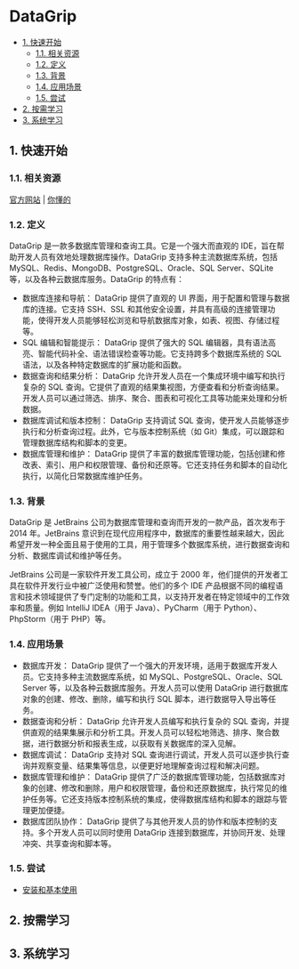 # DataGrip<!-- omit in toc -->

- [1. 快速开始](#1-快速开始)
  - [1.1. 相关资源](#11-相关资源)
  - [1.2. 定义](#12-定义)
  - [1.3. 背景](#13-背景)
  - [1.4. 应用场景](#14-应用场景)
  - [1.5. 尝试](#15-尝试)
- [2. 按需学习](#2-按需学习)
- [3. 系统学习](#3-系统学习)

## 1. 快速开始

### 1.1. 相关资源

[官方网站](https://www.jetbrains.com/zh-cn/datagrip) | [你懂的](https://3.jetbra.in)

### 1.2. 定义

DataGrip 是一款多数据库管理和查询工具。它是一个强大而直观的 IDE，旨在帮助开发人员有效地处理数据库操作。DataGrip 支持多种主流数据库系统，包括 MySQL、Redis、MongoDB、PostgreSQL、Oracle、SQL Server、SQLite 等，以及各种云数据库服务。DataGrip 的特点有：

- 数据库连接和导航： DataGrip 提供了直观的 UI 界面，用于配置和管理与数据库的连接。它支持 SSH、SSL 和其他安全设置，并具有高级的连接管理功能，使得开发人员能够轻松浏览和导航数据库对象，如表、视图、存储过程等。
- SQL 编辑和智能提示： DataGrip 提供了强大的 SQL 编辑器，具有语法高亮、智能代码补全、语法错误检查等功能。它支持跨多个数据库系统的 SQL 语法，以及各种特定数据库的扩展功能和函数。
- 数据查询和结果分析： DataGrip 允许开发人员在一个集成环境中编写和执行复杂的 SQL 查询。它提供了直观的结果集视图，方便查看和分析查询结果。开发人员可以通过筛选、排序、聚合、图表和可视化工具等功能来处理和分析数据。
- 数据库调试和版本控制： DataGrip 支持调试 SQL 查询，使开发人员能够逐步执行和分析查询过程。此外，它与版本控制系统（如 Git）集成，可以跟踪和管理数据库结构和脚本的变更。
- 数据库管理和维护： DataGrip 提供了丰富的数据库管理功能，包括创建和修改表、索引、用户和权限管理、备份和还原等。它还支持任务和脚本的自动化执行，以简化日常数据库维护任务。

### 1.3. 背景

DataGrip 是 JetBrains 公司为数据库管理和查询而开发的一款产品，首次发布于 2014 年。JetBrains 意识到在现代应用程序中，数据库的重要性越来越大，因此希望开发一种全面且易于使用的工具，用于管理多个数据库系统，进行数据查询和分析、数据库调试和维护等任务。

JetBrains 公司是一家软件开发工具公司，成立于 2000 年，他们提供的开发者工具在软件开发行业中被广泛使用和赞誉。他们的多个 IDE 产品根据不同的编程语言和技术领域提供了专门定制的功能和工具，以支持开发者在特定领域中的工作效率和质量。例如 IntelliJ IDEA（用于 Java）、PyCharm（用于 Python）、PhpStorm（用于 PHP）等。

### 1.4. 应用场景

- 数据库开发： DataGrip 提供了一个强大的开发环境，适用于数据库开发人员。它支持多种主流数据库系统，如 MySQL、PostgreSQL、Oracle、SQL Server 等，以及各种云数据库服务。开发人员可以使用 DataGrip 进行数据库对象的创建、修改、删除，编写和执行 SQL 脚本，进行数据导入导出等任务。
- 数据查询和分析： DataGrip 允许开发人员编写和执行复杂的 SQL 查询，并提供直观的结果集展示和分析工具。开发人员可以轻松地筛选、排序、聚合数据，进行数据分析和报表生成，以获取有关数据库的深入见解。
- 数据库调试： DataGrip 支持对 SQL 查询进行调试，开发人员可以逐步执行查询并观察变量、结果集等信息，以便更好地理解查询过程和解决问题。
- 数据库管理和维护： DataGrip 提供了广泛的数据库管理功能，包括数据库对象的创建、修改和删除，用户和权限管理，备份和还原数据库，执行常见的维护任务等。它还支持版本控制系统的集成，使得数据库结构和脚本的跟踪与管理更加便捷。
- 数据库团队协作： DataGrip 提供了与其他开发人员的协作和版本控制的支持。多个开发人员可以同时使用 DataGrip 连接到数据库，并协同开发、处理冲突、共享查询和脚本等。

### 1.5. 尝试

- [安装和基本使用](installation-and-basic-use.md)

## 2. 按需学习

## 3. 系统学习
